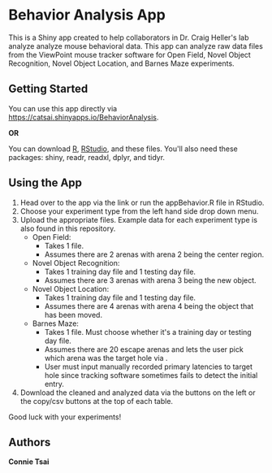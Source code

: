 # Behavior Analysis App

This is a Shiny app created to help collaborators in Dr. Craig Heller's lab analyze analyze mouse behavioral data. This app can analyze raw data files from the ViewPoint mouse tracker software for Open Field, Novel Object Recognition, Novel Object Location, and Barnes Maze experiments.

## Getting Started

You can use this app directly via https://catsai.shinyapps.io/BehaviorAnalysis.

**OR**

You can download [R](https://www.r-project.org/), [RStudio](https://www.rstudio.com/products/rstudio/download/#download), and these files. You'll also need these packages: shiny, readr, readxl, dplyr, and tidyr.

## Using the App
1. Head over to the app via the link or run the appBehavior.R file in RStudio.
2. Choose your experiment type from the left hand side drop down menu.
3. Upload the appropriate files. Example data for each experiment type is also found in this repository. 
    * Open Field:
      * Takes 1 file.
      * Assumes there are 2 arenas with arena 2 being the center region.
    * Novel Object Recognition:
      * Takes 1 training day file and 1 testing day file.
      * Assumes there are 3 arenas with arena 3 being the new object.
    * Novel Object Location:
      * Takes 1 training day file and 1 testing day file.
      * Assumes there are 4 arenas with arena 4 being the object that has been moved.
    * Barnes Maze: 
      * Takes 1 file. Must choose whether it's a training day or testing day file.
      * Assumes there are 20 escape arenas and lets the user pick which arena was the target hole via .
      * User must input manually recorded primary latencies to target hole since tracking software sometimes fails to detect the initial entry.
4. Download the cleaned and analyzed data via the buttons on the left or the copy/csv buttons at the top of each table.

Good luck with your experiments!


## Authors
**Connie Tsai** 

